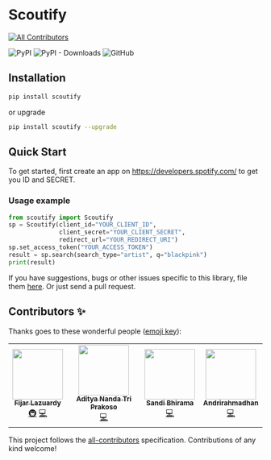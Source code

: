 # Scoutify
<!-- ALL-CONTRIBUTORS-BADGE:START - Do not remove or modify this section -->
[![All Contributors](https://img.shields.io/badge/all_contributors-2-orange.svg?style=flat-square)](#contributors-)
<!-- ALL-CONTRIBUTORS-BADGE:END -->

![PyPI](https://img.shields.io/pypi/v/scoutify)
![PyPI - Downloads](https://img.shields.io/pypi/dm/scoutify)
![GitHub](https://img.shields.io/github/license/samsan-tech/scoutify)



## Installation

```bash
pip install scoutify
```

or upgrade

```bash
pip install scoutify --upgrade
```

## Quick Start

To get started, first create an app on https://developers.spotify.com/ to get you ID and SECRET.

### Usage example

```python
from scoutify import Scoutify
sp = Scoutify(client_id="YOUR_CLIENT_ID",
              client_secret="YOUR_CLIENT_SECRET",
              redirect_url="YOUR_REDIRECT_URI")
sp.set_access_token("YOUR_ACCESS_TOKEN")
result = sp.search(search_type="artist", q="blackpink")
print(result)
```


If you have suggestions, bugs or other issues specific to this library,
file them [here](https://github.com/samsan-tech/scoutify/issues).
Or just send a pull request.

## Contributors ✨

Thanks goes to these wonderful people ([emoji key](https://allcontributors.org/docs/en/emoji-key)):

<!-- ALL-CONTRIBUTORS-LIST:START - Do not remove or modify this section -->
<!-- prettier-ignore-start -->
<!-- markdownlint-disable -->
<table>
  <tr>
    <td align="center"><a href="https://github.com/fijar-lazuardy"><img src="https://avatars0.githubusercontent.com/u/32705957?v=4" width="100px;" alt=""/><br /><sub><b>Fijar Lazuardy</b></sub></a><br /><a href="#infra-fijar-lazuardy" title="Infrastructure (Hosting, Build-Tools, etc)">🚇</a> <a href="https://github.com/samsan-tech/scoutify/commits?author=fijar-lazuardy" title="Code">💻</a></td>
    <td align="center"><a href="https://github.com/adityanandaaa"><img src="https://avatars1.githubusercontent.com/u/54924541?v=4" width="100px;" alt=""/><br /><sub><b>Aditya Nanda Tri Prakoso</b></sub></a><br /><a href="https://github.com/samsan-tech/scoutify/commits?author=adityanandaaa" title="Code">💻</a></td>
    <td align="center"><a href="https://github.com/sanbhir14"><img src="https://avatars3.githubusercontent.com/u/43607241?v=4" width="100px;" alt=""/><br /><sub><b>Sandi Bhirama</b></sub></a><br /><a href="https://github.com/samsan-tech/scoutify/commits?author=sanbhir14" title="Code">💻</a></td>
    <td align="center"><a href="https://github.com/andri81533"><img src="https://avatars0.githubusercontent.com/u/54887614?v=4" width="100px;" alt=""/><br /><sub><b>Andrirahmadhan</b></sub></a><br /><a href="https://github.com/samsan-tech/scoutify/commits?author=andri81533" title="Code">💻</a></td>
  </tr>
</table>

<!-- markdownlint-enable -->
<!-- prettier-ignore-end -->
<!-- ALL-CONTRIBUTORS-LIST:END -->

This project follows the [all-contributors](https://github.com/all-contributors/all-contributors) specification. Contributions of any kind welcome!